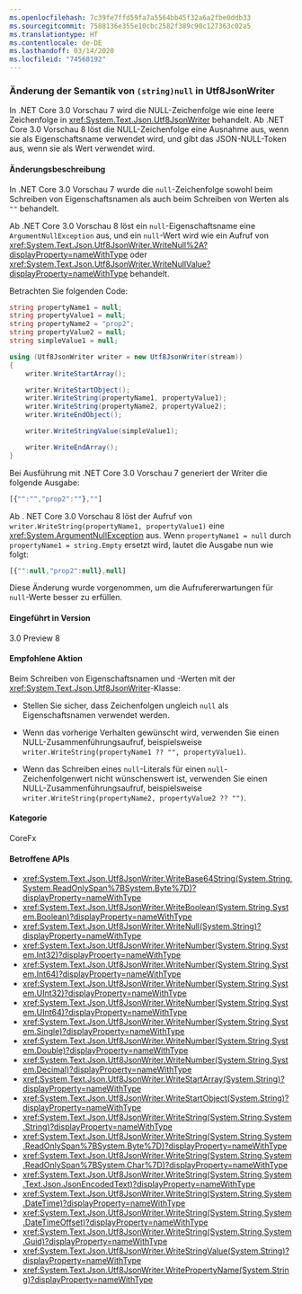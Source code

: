 ```yaml
---
ms.openlocfilehash: 7c39fe7ffd59fa7a5564bb45f32a6a2fbe0ddb33
ms.sourcegitcommit: 7588136e355e10cbc2582f389c90c127363c02a5
ms.translationtype: HT
ms.contentlocale: de-DE
ms.lasthandoff: 03/14/2020
ms.locfileid: "74568192"
---
```

### <a name="change-in-semantics-of-stringnull-in-utf8jsonwriter"></a>Änderung der Semantik von `(string)null` in Utf8JsonWriter

In .NET Core 3.0 Vorschau 7 wird die NULL-Zeichenfolge wie eine leere Zeichenfolge in <xref:System.Text.Json.Utf8JsonWriter> behandelt. Ab .NET Core 3.0 Vorschau 8 löst die NULL-Zeichenfolge eine Ausnahme aus, wenn sie als Eigenschaftsname verwendet wird, und gibt das JSON-NULL-Token aus, wenn sie als Wert verwendet wird.

#### <a name="change-description"></a>Änderungsbeschreibung

In .NET Core 3.0 Vorschau 7 wurde die `null`-Zeichenfolge sowohl beim Schreiben von Eigenschaftsnamen als auch beim Schreiben von Werten als `""` behandelt.  

Ab .NET Core 3.0 Vorschau 8 löst ein `null`-Eigenschaftsname eine `ArgumentNullException` aus, und ein `null`-Wert wird wie ein Aufruf von <xref:System.Text.Json.Utf8JsonWriter.WriteNull%2A?displayProperty=nameWithType> oder <xref:System.Text.Json.Utf8JsonWriter.WriteNullValue?displayProperty=nameWithType> behandelt.

Betrachten Sie folgenden Code:

```csharp
string propertyName1 = null;
string propertyValue1 = null;
string propertyName2 = "prop2";
string propertyValue2 = null;
string simpleValue1 = null;

using (Utf8JsonWriter writer = new Utf8JsonWriter(stream))
{
    writer.WriteStartArray();

    writer.WriteStartObject();
    writer.WriteString(propertyName1, propertyValue1);
    writer.WriteString(propertyName2, propertyValue2);
    writer.WriteEndObject();

    writer.WriteStringValue(simpleValue1);

    writer.WriteEndArray();
}
```

Bei Ausführung mit .NET Core 3.0 Vorschau 7 generiert der Writer die folgende Ausgabe:

```js
[{"":"","prop2":""},""]
```

Ab . NET Core 3.0 Vorschau 8 löst der Aufruf von `writer.WriteString(propertyName1, propertyValue1)` eine <xref:System.ArgumentNullException> aus.  Wenn `propertyName1 = null` durch `propertyName1 = string.Empty` ersetzt wird, lautet die Ausgabe nun wie folgt:

```js
[{"":null,"prop2":null},null]
```

Diese Änderung wurde vorgenommen, um die Aufrufererwartungen für `null`-Werte besser zu erfüllen.

#### <a name="version-introduced"></a>Eingeführt in Version

3.0 Preview 8

#### <a name="recommended-action"></a>Empfohlene Aktion

Beim Schreiben von Eigenschaftsnamen und -Werten mit der <xref:System.Text.Json.Utf8JsonWriter>-Klasse:

- Stellen Sie sicher, dass Zeichenfolgen ungleich `null` als Eigenschaftsnamen verwendet werden.

- Wenn das vorherige Verhalten gewünscht wird, verwenden Sie einen NULL-Zusammenführungsaufruf, beispielsweise `writer.WriteString(propertyName1 ?? "", propertyValue1)`.

- Wenn das Schreiben eines `null`-Literals für einen `null`-Zeichenfolgenwert nicht wünschenswert ist, verwenden Sie einen NULL-Zusammenführungsaufruf, beispielsweise `writer.WriteString(propertyName2, propertyValue2 ?? "")`.

#### <a name="category"></a>Kategorie

CoreFx

#### <a name="affected-apis"></a>Betroffene APIs

- <xref:System.Text.Json.Utf8JsonWriter.WriteBase64String(System.String,System.ReadOnlySpan%7BSystem.Byte%7D)?displayProperty=nameWithType>
- <xref:System.Text.Json.Utf8JsonWriter.WriteBoolean(System.String,System.Boolean)?displayProperty=nameWithType>
- <xref:System.Text.Json.Utf8JsonWriter.WriteNull(System.String)?displayProperty=nameWithType>
- <xref:System.Text.Json.Utf8JsonWriter.WriteNumber(System.String,System.Int32)?displayProperty=nameWithType>
- <xref:System.Text.Json.Utf8JsonWriter.WriteNumber(System.String,System.Int64)?displayProperty=nameWithType>
- <xref:System.Text.Json.Utf8JsonWriter.WriteNumber(System.String,System.UInt32)?displayProperty=nameWithType>
- <xref:System.Text.Json.Utf8JsonWriter.WriteNumber(System.String,System.UInt64)?displayProperty=nameWithType>
- <xref:System.Text.Json.Utf8JsonWriter.WriteNumber(System.String,System.Single)?displayProperty=nameWithType>
- <xref:System.Text.Json.Utf8JsonWriter.WriteNumber(System.String,System.Double)?displayProperty=nameWithType>
- <xref:System.Text.Json.Utf8JsonWriter.WriteNumber(System.String,System.Decimal)?displayProperty=nameWithType>
- <xref:System.Text.Json.Utf8JsonWriter.WriteStartArray(System.String)?displayProperty=nameWithType>
- <xref:System.Text.Json.Utf8JsonWriter.WriteStartObject(System.String)?displayProperty=nameWithType>
- <xref:System.Text.Json.Utf8JsonWriter.WriteString(System.String,System.String)?displayProperty=nameWithType>
- <xref:System.Text.Json.Utf8JsonWriter.WriteString(System.String,System.ReadOnlySpan%7BSystem.Byte%7D)?displayProperty=nameWithType>
- <xref:System.Text.Json.Utf8JsonWriter.WriteString(System.String,System.ReadOnlySpan%7BSystem.Char%7D)?displayProperty=nameWithType>
- <xref:System.Text.Json.Utf8JsonWriter.WriteString(System.String,System.Text.Json.JsonEncodedText)?displayProperty=nameWithType>
- <xref:System.Text.Json.Utf8JsonWriter.WriteString(System.String,System.DateTime)?displayProperty=nameWithType>
- <xref:System.Text.Json.Utf8JsonWriter.WriteString(System.String,System.DateTimeOffset)?displayProperty=nameWithType>
- <xref:System.Text.Json.Utf8JsonWriter.WriteString(System.String,System.Guid)?displayProperty=nameWithType>
- <xref:System.Text.Json.Utf8JsonWriter.WriteStringValue(System.String)?displayProperty=nameWithType>
- <xref:System.Text.Json.Utf8JsonWriter.WritePropertyName(System.String)?displayProperty=nameWithType>

<!--

### Affected APIs

- `M:System.Text.Json.Utf8JsonWriter.WriteBase64String(System.String,System.ReadOnlySpan{System.Byte})`
- `M:System.Text.Json.Utf8JsonWriter.WriteBoolean(System.String,System.Boolean)`
- `M:System.Text.Json.Utf8JsonWriter.WriteNull(System.String)`
- `M:System.Text.Json.Utf8JsonWriter.WriteNumber(System.String,System.Int32)`
- `M:System.Text.Json.Utf8JsonWriter.WriteNumber(System.String,System.Int64)`
- `M:System.Text.Json.Utf8JsonWriter.WriteNumber(System.String,System.UInt32)`
- `M:System.Text.Json.Utf8JsonWriter.WriteNumber(System.String,System.UInt64)`
- `M:System.Text.Json.Utf8JsonWriter.WriteNumber(System.String,System.Single)`
- `M:System.Text.Json.Utf8JsonWriter.WriteNumber(System.String,System.Double)`
- `M:System.Text.Json.Utf8JsonWriter.WriteNumber(System.String,System.Decimal)`
- `M:System.Text.Json.Utf8JsonWriter.WriteStartArray(System.String)`
- `M:System.Text.Json.Utf8JsonWriter.WriteStartObject(System.String)`
- `M:System.Text.Json.Utf8JsonWriter.WriteString(System.String,System.String)`
- `M:System.Text.Json.Utf8JsonWriter.WriteString(System.String,System.ReadOnlySpan{System.Byte})`
- `M:System.Text.Json.Utf8JsonWriter.WriteString(System.String,System.ReadOnlySpan{System.Char})`
- `M:System.Text.Json.Utf8JsonWriter.WriteString(System.String,System.Text.Json.JsonEncodedText)`
- `M:System.Text.Json.Utf8JsonWriter.WriteString(System.String,System.DateTime)`
- `M:System.Text.Json.Utf8JsonWriter.WriteString(System.String,System.DateTimeOffset)`
- `M:System.Text.Json.Utf8JsonWriter.WriteString(System.String,System.Guid)`
- `M:System.Text.Json.Utf8JsonWriter.WriteStringValue(System.String)`
- `M:System.Text.Json.Utf8JsonWriter.WritePropertyName(System.String)`

-->
